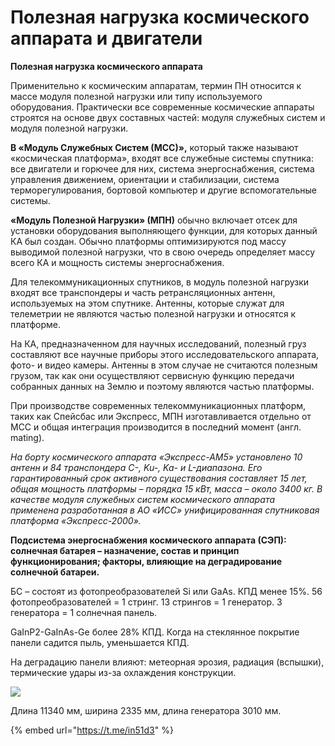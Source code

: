 # Полезная нагрузка космического аппарата и двигатели

**Полезная нагрузка космического аппарата**

Применительно к космическим аппаратам, термин ПН относится к массе модуля полезной нагрузки или типу используемого оборудования. Практически все современные космические аппараты строятся на основе двух составных частей: модуля служебных систем и модуля полезной нагрузки.

**В «Модуль Служебных Систем (МСС)»,** который также называют «космическая платформа», входят все служебные системы спутника: все двигатели и горючее для них, система энергоснабжения, система управления движением, ориентации и стабилизации, система терморегулирования, бортовой компьютер и другие вспомогательные системы.

**«Модуль Полезной Нагрузки» (МПН)** обычно включает отсек для установки оборудования выполняющего функции, для которых данный КА был создан. Обычно платформы оптимизируются под массу выводимой полезной нагрузки, что в свою очередь определяет массу всего КА и мощность системы энергоснабжения.

Для телекоммуникационных спутников, в модуль полезной нагрузки входят все транспондеры и часть ретрансляционных антенн, используемых на этом спутнике. Антенны, которые служат для телеметрии не являются частью полезной нагрузки и относятся к платформе.

На КА, предназначенном для научных исследований, полезный груз составляют все научные приборы этого исследовательского аппарата, фото- и видео камеры. Антенны в этом случае не считаются полезным грузом, так как они осуществляют сервисную функцию передачи собранных данных на Землю и поэтому являются частью платформы.

При производстве современных телекоммуникационных платформ, таких как Спейсбас или Экспресс, МПН изготавливается отдельно от МСС и общая интеграция производится в последний момент (англ. mating).

_На борту космического аппарата «Экспресс-АМ5» установлено 10 антенн и 84 транспондера C-, Ku-, Ka- и L-диапазона. Его гарантированный срок активного существования составляет 15 лет, общая мощность платформы – порядка 15 кВт, масса – около 3400 кг. В качестве модуля служебных систем космического аппарата применена разработанная в АО «ИСС» унифицированная спутниковая платформа «Экспресс-2000»._&#x20;

**Подсистема энергоснабжения космического аппарата (СЭП): солнечная батарея – назначение, состав и принцип функционирования; факторы, влияющие на деградирование солнечной батареи.**

БС – состоят из фотопреобразователей Si или GaAs. КПД менее 15%. 56 фотопреобразователей = 1 стринг. 13 стрингов = 1 генератор. 3 генератора = 1 солнечная панель.

GaInP2-GaInAs-Ge более 28% КПД. Когда на стеклянное покрытие панели садится пыль, уменьшается КПД.

На деградацию панели влияют: метеорная эрозия, радиация (вспышки), термические удары из-за охлаждения конструкции.

![](https://telegra.ph/file/71f019431ea2689fc9b7d.png)

Длина 11340 мм, ширина 2335 мм, длина генератора 3010 мм.

{% embed url="https://t.me/in51d3" %}


